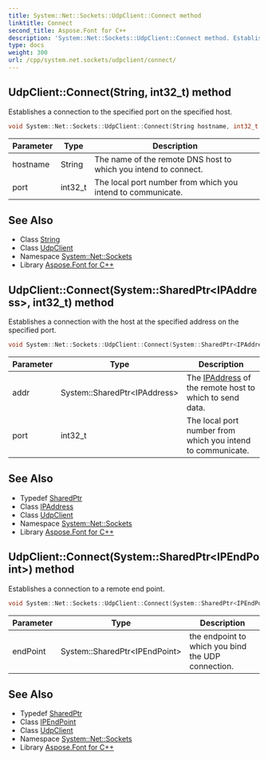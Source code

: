 ```yaml
---
title: System::Net::Sockets::UdpClient::Connect method
linktitle: Connect
second_title: Aspose.Font for C++
description: 'System::Net::Sockets::UdpClient::Connect method. Establishes a connection to the specified port on the specified host in C++.'
type: docs
weight: 300
url: /cpp/system.net.sockets/udpclient/connect/
---
```

## UdpClient::Connect(String, int32_t) method


Establishes a connection to the specified port on the specified host.

```cpp
void System::Net::Sockets::UdpClient::Connect(String hostname, int32_t port)
```


| Parameter | Type | Description |
| --- | --- | --- |
| hostname | String | The name of the remote DNS host to which you intend to connect. |
| port | int32_t | The local port number from which you intend to communicate. |

## See Also

* Class [String](../../../system/string/)
* Class [UdpClient](../)
* Namespace [System::Net::Sockets](../../)
* Library [Aspose.Font for C++](../../../)
## UdpClient::Connect(System::SharedPtr\<IPAddress\>, int32_t) method


Establishes a connection with the host at the specified address on the specified port.

```cpp
void System::Net::Sockets::UdpClient::Connect(System::SharedPtr<IPAddress> addr, int32_t port)
```


| Parameter | Type | Description |
| --- | --- | --- |
| addr | System::SharedPtr\<IPAddress\> | The [IPAddress](../../../system.net/ipaddress/) of the remote host to which to send data. |
| port | int32_t | The local port number from which you intend to communicate. |

## See Also

* Typedef [SharedPtr](../../../system/sharedptr/)
* Class [IPAddress](../../../system.net/ipaddress/)
* Class [UdpClient](../)
* Namespace [System::Net::Sockets](../../)
* Library [Aspose.Font for C++](../../../)
## UdpClient::Connect(System::SharedPtr\<IPEndPoint\>) method


Establishes a connection to a remote end point.

```cpp
void System::Net::Sockets::UdpClient::Connect(System::SharedPtr<IPEndPoint> endPoint)
```


| Parameter | Type | Description |
| --- | --- | --- |
| endPoint | System::SharedPtr\<IPEndPoint\> | the endpoint to which you bind the UDP connection. |

## See Also

* Typedef [SharedPtr](../../../system/sharedptr/)
* Class [IPEndPoint](../../../system.net/ipendpoint/)
* Class [UdpClient](../)
* Namespace [System::Net::Sockets](../../)
* Library [Aspose.Font for C++](../../../)
